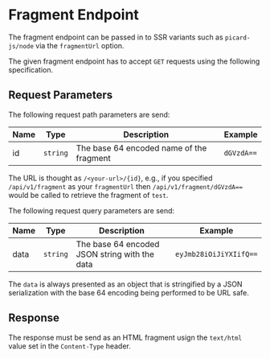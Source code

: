 # Fragment Endpoint

The fragment endpoint can be passed in to SSR variants such as `picard-js/node` via the `fragmentUrl` option.

The given fragment endpoint has to accept `GET` requests using the following specification.

## Request Parameters

The following request path parameters are send:

| Name | Type     | Description                              | Example    |
| ---- | -------- | ---------------------------------------- | ---------- |
| id   | `string` | The base 64 encoded name of the fragment | `dGVzdA==` |

The URL is thought as `/<your-url>/{id}`, e.g., if you specified `/api/v1/fragment` as your `fragmentUrl` then `/api/v1/fragment/dGVzdA==` would be called to retrieve the fragment of `test`.

The following request query parameters are send:

| Name | Type     | Description                                   | Example                |
| ---- | -------- | --------------------------------------------- | ---------------------- |
| data | `string` | The base 64 encoded JSON string with the data | `eyJmb28iOiJiYXIifQ==` |

The `data` is always presented as an object that is stringified by a JSON serialization with the base 64 encoding being performed to be URL safe.

## Response

The response must be send as an HTML fragment usign the `text/html` value set in the `Content-Type` header.
